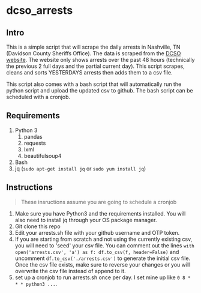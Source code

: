 # dcso_arrests

## Intro

This is a simple script that will scrape the daily arrests in Nashville, TN (Davidson County Sheriffs Office). The data is scraped from the [DCSO website](http://dcso.nashville.gov/Search/RecentBookings). The website only shows arrests over the past 48 hours (technically the previous 2 full days and the partial current day). This script scrapes, cleans and sorts YESTERDAYS arrests then adds them to a csv file.

This script also comes with a bash script that will automatically run the python script and upload the updated csv to github. The bash script can be scheduled with a cronjob.

## Requirements

1. Python 3
   1. pandas
   2. requests
   3. lxml
   4. beautifulsoup4
2. Bash
3. jq (`sudo apt-get install jq` or `sudo yum install jq`)

## Instructions

> These insructions assume you are going to schedule a cronjob

1. Make sure you have Python3 and the requirements installed. You will also need to install jq through your OS package manager.
2. Git clone this repo
3. Edit your arrests.sh file with your github username and OTP token.
4. If you are starting from scratch and not using the currently existing csv, you will need to 'seed' your csv file. You can comment out the lines `with open('arrests.csv', 'a') as f: df.to_csv(f, header=False)` and uncomment `df.to_csv('./arrests.csv')` to generate the initial csv file. Once the csv file exists, make sure to reverse your changes or you will overwrite the csv file instead of append to it.
5. set up a cronjob to run arrests.sh once per day. I set mine up like `0 8 * * * python3 ...`.

